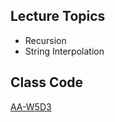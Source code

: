 ## Lecture Topics
* Recursion
* String Interpolation

## Class Code
[AA-W5D3](https://github.com/mcpccampo/AA-W5D2)


